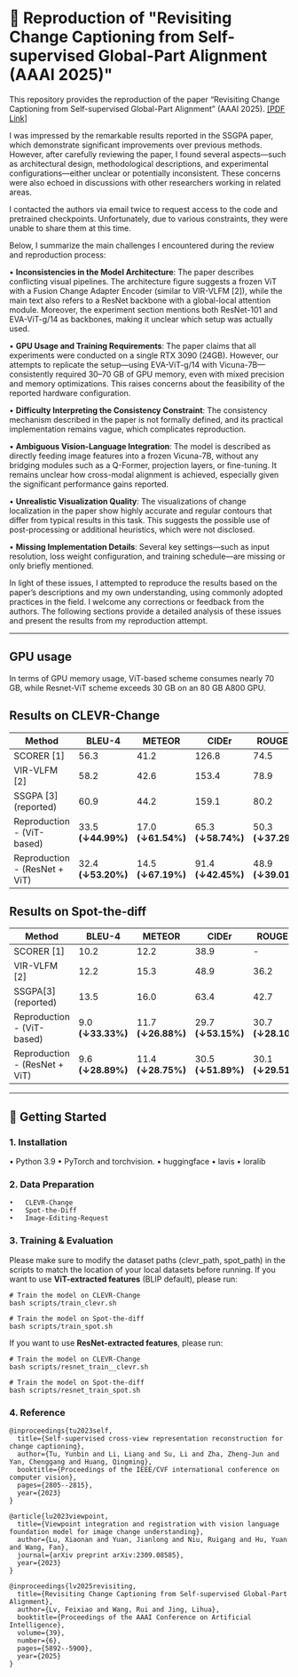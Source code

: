 # 🔁 Reproduction of "Revisiting Change Captioning from Self-supervised Global-Part Alignment (AAAI 2025)"

This repository provides the reproduction of the paper “Revisiting Change Captioning from Self-supervised Global-Part Alignment” (AAAI 2025). [[PDF Link]](https://ojs.aaai.org/index.php/AAAI/article/view/32629) 

I was impressed by the remarkable results reported in the SSGPA paper, which demonstrate significant improvements over previous methods. However, after carefully reviewing the paper, I found several aspects—such as architectural design, methodological descriptions, and experimental configurations—either unclear or potentially inconsistent. These concerns were also echoed in discussions with other researchers working in related areas.

I contacted the authors via email twice to request access to the code and pretrained checkpoints. Unfortunately, due to various constraints, they were unable to share them at this time.

Below, I summarize the main challenges I encountered during the review and reproduction process:
	
  •	**Inconsistencies in the Model Architecture**: The paper describes conflicting visual pipelines. The architecture figure suggests a frozen ViT with a Fusion Change Adapter Encoder (similar to VIR-VLFM [2]), while the main text also refers to a ResNet backbone with a global-local attention module. Moreover, the experiment section mentions both ResNet-101 and EVA-ViT-g/14 as backbones, making it unclear which setup was actually used.
	
  •	**GPU Usage and Training Requirements**: The paper claims that all experiments were conducted on a single RTX 3090 (24GB). However, our attempts to replicate the setup—using EVA-ViT-g/14 with Vicuna-7B—consistently required 30–70 GB of GPU memory, even with mixed precision and memory optimizations. This raises concerns about the feasibility of the reported hardware configuration.

	
  •	**Difficulty Interpreting the Consistency Constraint**: The consistency mechanism described in the paper is not formally defined, and its practical implementation remains vague, which complicates reproduction.
	
  •	**Ambiguous Vision-Language Integration**: The model is described as directly feeding image features into a frozen Vicuna-7B, without any bridging modules such as a Q-Former, projection layers, or fine-tuning. It remains unclear how cross-modal alignment is achieved, especially given the significant performance gains reported.

  •	**Unrealistic Visualization Quality**: The visualizations of change localization in the paper show highly accurate and regular contours that differ from typical results in this task. This suggests the possible use of post-processing or additional heuristics, which were not disclosed.
	
  •	**Missing Implementation Details**: Several key settings—such as input resolution, loss weight configuration, and training schedule—are missing or only briefly mentioned.

In light of these issues, I attempted to reproduce the results based on the paper’s descriptions and my own understanding, using commonly adopted practices in the field. I welcome any corrections or feedback from the authors. The following sections provide a detailed analysis of these issues and present the results from my reproduction attempt.

---
## GPU usage
In terms of GPU memory usage, ViT-based scheme consumes nearly 70 GB, while Resnet-ViT scheme exceeds 30 GB on an 80 GB A800 GPU.
## Results on CLEVR-Change
| Method                        | BLEU-4                     | METEOR                     | CIDEr                      | ROUGE-L                    |
|------------------------------|----------------------------|----------------------------|----------------------------|----------------------------|
| SCORER [1]                       | 56.3                       | 41.2                       | 126.8                      | 74.5                       |
| VIR-VLFM [2]                     | 58.2                       | 42.6                       | 153.4                      | 78.9                       |
| SSGPA [3] (reported)            | 60.9                       | 44.2                       | 159.1                      | 80.2                       |
| Reproduction - (ViT-based)   | 33.5 **(↓44.99%)**         | 17.0 **(↓61.54%)**         | 65.3  **(↓58.74%)**        | 50.3 **(↓37.29%)**         |
| Reproduction - (ResNet + ViT)| 32.4 **(↓53.20%)**         | 14.5 **(↓67.19%)**         | 91.4  **(↓42.45%)**        | 48.9 **(↓39.01%)**         |

## Results on Spot-the-diff
| Method                        | BLEU-4                     | METEOR                     | CIDEr                      | ROUGE-L                    |
|------------------------------|----------------------------|----------------------------|----------------------------|----------------------------|
| SCORER [1]                        | 10.2                       | 12.2                       | 38.9                       | -                          |
| VIR-VLFM [2]                      | 12.2                       | 15.3                       | 48.9                       | 36.2                       |
| SSGPA[3] (reported)             | 13.5                       | 16.0                       | 63.4                       | 42.7                       |
| Reproduction - (ViT-based)   | 9.0  **(↓33.33%)**         | 11.7  **(↓26.88%)**        | 29.7 **(↓53.15%)**         | 30.7  **(↓28.10%)**        |
| Reproduction - (ResNet + ViT)| 9.6  **(↓28.89%)**         | 11.4  **(↓28.75%)**        | 30.5 **(↓51.89%)**         | 30.1  **(↓29.51%)**        |

---

## 🚀 Getting Started

### 1. Installation

•	Python 3.9
•	PyTorch and torchvision.
•	huggingface
•	lavis
•	loralib


### 2. Data Preparation
	•	CLEVR-Change
	•	Spot-the-Diff
	•	Image-Editing-Request

### 3. Training & Evaluation
Please make sure to modify the dataset paths (clevr_path, spot_path) in the scripts to match the location of your local datasets before running.
If you want to use **ViT-extracted features** (BLIP default), please run:
```
# Train the model on CLEVR-Change
bash scripts/train_clevr.sh

# Train the model on Spot-the-diff
bash scripts/train_spot.sh
```
If you want to use **ResNet-extracted features**, please run:

```
# Train the model on CLEVR-Change
bash scripts/resnet_train__clevr.sh

# Train the model on Spot-the-diff
bash scripts/resnet_train_spot.sh
```

### 4. Reference
```
@inproceedings{tu2023self,
  title={Self-supervised cross-view representation reconstruction for change captioning},
  author={Tu, Yunbin and Li, Liang and Su, Li and Zha, Zheng-Jun and Yan, Chenggang and Huang, Qingming},
  booktitle={Proceedings of the IEEE/CVF international conference on computer vision},
  pages={2805--2815},
  year={2023}
}

@article{lu2023viewpoint,
  title={Viewpoint integration and registration with vision language foundation model for image change understanding},
  author={Lu, Xiaonan and Yuan, Jianlong and Niu, Ruigang and Hu, Yuan and Wang, Fan},
  journal={arXiv preprint arXiv:2309.08585},
  year={2023}
}

@inproceedings{lv2025revisiting,
  title={Revisiting Change Captioning from Self-supervised Global-Part Alignment},
  author={Lv, Feixiao and Wang, Rui and Jing, Lihua},
  booktitle={Proceedings of the AAAI Conference on Artificial Intelligence},
  volume={39},
  number={6},
  pages={5892--5900},
  year={2025}
}
```